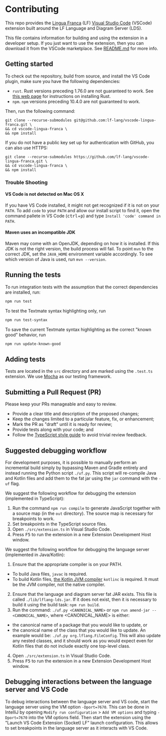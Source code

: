 # Contributing

This repo provides the [Lingua Franca](https://www.lf-lang.org/) (LF) [Visual
Studio Code](https://code.visualstudio.com/) (VSCode) extension built around the
LF Language and Diagram Server (LDS).

This file contains information for building and using the extension in a
developer setup. If you just want to use the extension, then you can download it
from the VSCode marketplace. See
[README.md](https://github.com/lf-lang/vscode-lingua-franca/) for more info.

## Getting started

To check out the repository, build from source, and install the VS Code plugin, make sure you have the following dependencies:

- `rust`. Rust versions preceding 1.76.0 are not guaranteed to work. See [this web page](https://www.rust-lang.org/tools/install) for instructions on installing Rust.
- `npm`. `npm` versions preceding 10.4.0 are not guaranteed to work.

Then, run the following command:

```
git clone --recurse-submodules git@github.com:lf-lang/vscode-lingua-franca.git \
&& cd vscode-lingua-franca \
&& npm install
```

If you do not have a public key set up for authentication with GitHub, you can also use HTTPS:

```
git clone --recurse-submodules https://github.com/lf-lang/vscode-lingua-franca.git \
&& cd vscode-lingua-franca \
&& npm install
```

### Trouble Shooting

#### VS Code is not detected on Mac OS X

If you have VS Code installed, it might not get recognized if it is not on your `PATH`.
To add `code` to your `PATH` and allow our install script to find it, open the command pallete in VS Code (<kbd>ctrl</kbd>+<kbd>p</kbd>) and type `Install 'code' command in PATH`.

#### Maven uses an incompatible JDK

Maven may come with an OpenJDK, depending on how it is installed. If this JDK is not the right version, the build process will fail.
To point `mvn` to the correct JDK, set the `JAVA_HOME` environment variable accordingly. To see which version of Java is used, run `mvn --version`.

## Running the tests

To run integration tests with the assumption that the correct dependencies are installed, run:

```bash
npm run test
```

To test the Textmate syntax highlighting only, run

```bash
npm run test-syntax
```

To save the current Textmate syntax highlighting as the correct "known good" behavior, run

```bash
npm run update-known-good
```

## Adding tests

Tests are located in the `src` directory and are marked using the `.test.ts` extension. We use [Mocha](https://mochajs.org/) as our testing framework.

## Submitting a Pull Request (PR)

Please keep your PRs manageable and easy to review.

- Provide a clear title and description of the proposed changes;
- Keep the changes limited to a particular feature, fix, or enhancement;
- Mark the PR as "draft" until it is ready for review;
- Provide tests along with your code; and
- Follow the [TypeScript style
  guide](https://google.github.io/styleguide/tsguide.html) to avoid trivial
  review feedback.

## Suggested debugging workflow

For development purposes, it is possible to manually perform an incremental build simply by bypassing Maven and Gradle entirely and
instead running the Python script `./uf.py`. This script will re-compile Java and Kotlin files and add them to the fat jar using
the `jar` command with the `-uf` flag.

We suggest the following workflow for debugging the extension (implemented in TypeScript):

1. Run the command `npm run compile` to generate JavaScript together with a source map (in the `out` directory). The source map is necessary for breakpoints to work.
2. Set breakpoints in the TypeScript source files.
3. Open `./src/extension.ts` in Visual Studio Code.
4. Press <kbd>F5</kbd> to run the extension in a new Extension Development Host window.

We suggest the following workflow for debugging the language server (implemented in Java/Kotlin):

1. Ensure that the appropriate compiler is on your PATH.

- To build Java files, `javac` is required.
- To build Kotlin files, [the Kotlin JVM compiler](https://github.com/JetBrains/kotlin/releases/tag/v1.5.30) `kotlinc` is required. It must be the JVM compiler, not the native compiler.

2. Ensure that the language and diagram server fat JAR exists. This file is called `./lib/lflang-lds.jar`. If it does not exist, then it is necessary to build it using the build task: `npm run build`.
3. Run the command: `./uf.py <CANONICAL_NAME>` or `npm run amend-jar -- <CANONICAL_NAME>`, where <CANONICAL_NAME> is either:

- the canonical name of a package that you would like to update, or
- the canonical name of the class that you would like to update. An example would be: `./uf.py org.lflang.FileConfig`. This will also update any nested classes, and it should work as you would expect even for Kotlin files that do not include exactly one top-level class.

4. Open `./src/extension.ts` in Visual Studio Code.
5. Press <kbd>F5</kbd> to run the extension in a new Extension Development Host window.

## Debugging interactions between the language server and VS Code

To debug interactions between the language server and VS code, start the language server using the VM option `-Dport=7670`. This can be done in IntelliJ by opening `Modify run configuration` > `Add VM options` and typing `-Dport=7670` into the VM options field. Then start the extension using the "Launch VS Code Extension (Socket) LF" launch configuration. This allows to set breakpoints in the language server as it interacts with VS Code.
